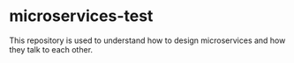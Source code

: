 # microservices-test
This repository is used to understand how to design microservices and how they talk to each other.
